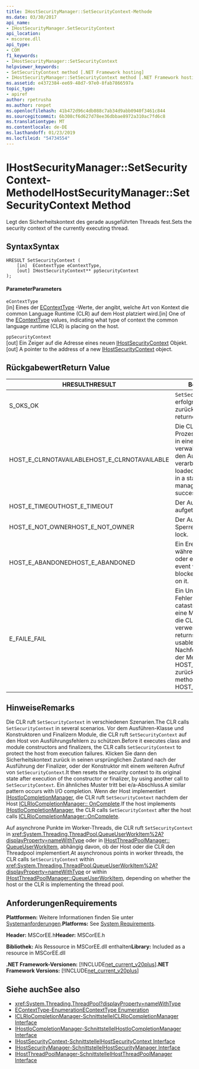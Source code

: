 ```yaml
---
title: IHostSecurityManager::SetSecurityContext-Methode
ms.date: 03/30/2017
api_name:
- IHostSecurityManager.SetSecurityContext
api_location:
- mscoree.dll
api_type:
- COM
f1_keywords:
- IHostSecurityManager::SetSecurityContext
helpviewer_keywords:
- SetSecurityContext method [.NET Framework hosting]
- IHostSecurityManager::SetSecurityContext method [.NET Framework hosting]
ms.assetid: e4372384-ee69-48d7-97e0-8fab7866597a
topic_type:
- apiref
author: rpetrusha
ms.author: ronpet
ms.openlocfilehash: 41b472d96c4db088c7ab34d9abb0940f3461c844
ms.sourcegitcommit: 6b308cf6d627d78ee36dbbae8972a310ac7fd6c8
ms.translationtype: MT
ms.contentlocale: de-DE
ms.lasthandoff: 01/23/2019
ms.locfileid: "54734554"
---
```

# <a name="ihostsecuritymanagersetsecuritycontext-method"></a><span data-ttu-id="6f1f3-102">IHostSecurityManager::SetSecurityContext-Methode</span><span class="sxs-lookup"><span data-stu-id="6f1f3-102">IHostSecurityManager::SetSecurityContext Method</span></span>
<span data-ttu-id="6f1f3-103">Legt den Sicherheitskontext des gerade ausgeführten Threads fest.</span><span class="sxs-lookup"><span data-stu-id="6f1f3-103">Sets the security context of the currently executing thread.</span></span>  
  
## <a name="syntax"></a><span data-ttu-id="6f1f3-104">Syntax</span><span class="sxs-lookup"><span data-stu-id="6f1f3-104">Syntax</span></span>  
  
```  
HRESULT SetSecurityContext (  
    [in]  EContextType eContextType,  
    [out] IHostSecurityContext** ppSecurityContext  
);  
```  
  
#### <a name="parameters"></a><span data-ttu-id="6f1f3-105">Parameter</span><span class="sxs-lookup"><span data-stu-id="6f1f3-105">Parameters</span></span>  
 `eContextType`  
 <span data-ttu-id="6f1f3-106">[in] Eines der [EContextType](../../../../docs/framework/unmanaged-api/hosting/econtexttype-enumeration.md) -Werte, der angibt, welche Art von Kontext die common Language Runtime (CLR) auf dem Host platziert wird.</span><span class="sxs-lookup"><span data-stu-id="6f1f3-106">[in] One of the [EContextType](../../../../docs/framework/unmanaged-api/hosting/econtexttype-enumeration.md) values, indicating what type of context the common language runtime (CLR) is placing on the host.</span></span>  
  
 `ppSecurityContext`  
 <span data-ttu-id="6f1f3-107">[out] Ein Zeiger auf die Adresse eines neuen [IHostSecurityContext](../../../../docs/framework/unmanaged-api/hosting/ihostsecuritycontext-interface.md) Objekt.</span><span class="sxs-lookup"><span data-stu-id="6f1f3-107">[out] A pointer to the address of a new [IHostSecurityContext](../../../../docs/framework/unmanaged-api/hosting/ihostsecuritycontext-interface.md) object.</span></span>  
  
## <a name="return-value"></a><span data-ttu-id="6f1f3-108">Rückgabewert</span><span class="sxs-lookup"><span data-stu-id="6f1f3-108">Return Value</span></span>  
  
|<span data-ttu-id="6f1f3-109">HRESULT</span><span class="sxs-lookup"><span data-stu-id="6f1f3-109">HRESULT</span></span>|<span data-ttu-id="6f1f3-110">Beschreibung</span><span class="sxs-lookup"><span data-stu-id="6f1f3-110">Description</span></span>|  
|-------------|-----------------|  
|<span data-ttu-id="6f1f3-111">S_OK</span><span class="sxs-lookup"><span data-stu-id="6f1f3-111">S_OK</span></span>|<span data-ttu-id="6f1f3-112">`SetSecurityContext` wurde erfolgreich zurückgegeben.</span><span class="sxs-lookup"><span data-stu-id="6f1f3-112">`SetSecurityContext` returned successfully.</span></span>|  
|<span data-ttu-id="6f1f3-113">HOST_E_CLRNOTAVAILABLE</span><span class="sxs-lookup"><span data-stu-id="6f1f3-113">HOST_E_CLRNOTAVAILABLE</span></span>|<span data-ttu-id="6f1f3-114">Die CLR wurde nicht in einen Prozess geladen und befindet sich in einem Zustand, in dem nicht verwalteten Code ausführen oder den Aufruf erfolgreich zu verarbeiten.</span><span class="sxs-lookup"><span data-stu-id="6f1f3-114">The CLR has not been loaded into a process, or the CLR is in a state in which it cannot run managed code or process the call successfully.</span></span>|  
|<span data-ttu-id="6f1f3-115">HOST_E_TIMEOUT</span><span class="sxs-lookup"><span data-stu-id="6f1f3-115">HOST_E_TIMEOUT</span></span>|<span data-ttu-id="6f1f3-116">Der Aufruf ist ein Timeout aufgetreten.</span><span class="sxs-lookup"><span data-stu-id="6f1f3-116">The call timed out.</span></span>|  
|<span data-ttu-id="6f1f3-117">HOST_E_NOT_OWNER</span><span class="sxs-lookup"><span data-stu-id="6f1f3-117">HOST_E_NOT_OWNER</span></span>|<span data-ttu-id="6f1f3-118">Der Aufrufer ist nicht Besitzer der Sperre.</span><span class="sxs-lookup"><span data-stu-id="6f1f3-118">The caller does not own the lock.</span></span>|  
|<span data-ttu-id="6f1f3-119">HOST_E_ABANDONED</span><span class="sxs-lookup"><span data-stu-id="6f1f3-119">HOST_E_ABANDONED</span></span>|<span data-ttu-id="6f1f3-120">Ein Ereignis wurde abgebrochen, während sich der blockierte Thread oder eine Fiber darauf gewartet.</span><span class="sxs-lookup"><span data-stu-id="6f1f3-120">An event was canceled while a blocked thread or fiber was waiting on it.</span></span>|  
|<span data-ttu-id="6f1f3-121">E_FAIL</span><span class="sxs-lookup"><span data-stu-id="6f1f3-121">E_FAIL</span></span>|<span data-ttu-id="6f1f3-122">Ein Unbekannter Schwerwiegender Fehler ist aufgetreten.</span><span class="sxs-lookup"><span data-stu-id="6f1f3-122">An unknown catastrophic failure occurred.</span></span> <span data-ttu-id="6f1f3-123">Wenn eine Methode E_FAIL zurückgibt, ist die CLR nicht mehr im Prozess verwendet werden.</span><span class="sxs-lookup"><span data-stu-id="6f1f3-123">When a method returns E_FAIL, the CLR is no longer usable within the process.</span></span> <span data-ttu-id="6f1f3-124">Nachfolgende Aufrufe zum Hosten der Methoden HOST_E_CLRNOTAVAILABLE zurück.</span><span class="sxs-lookup"><span data-stu-id="6f1f3-124">Subsequent calls to hosting methods return HOST_E_CLRNOTAVAILABLE.</span></span>|  
  
## <a name="remarks"></a><span data-ttu-id="6f1f3-125">Hinweise</span><span class="sxs-lookup"><span data-stu-id="6f1f3-125">Remarks</span></span>  
 <span data-ttu-id="6f1f3-126">Die CLR ruft `SetSecurityContext` in verschiedenen Szenarien.</span><span class="sxs-lookup"><span data-stu-id="6f1f3-126">The CLR calls `SetSecurityContext` in several scenarios.</span></span> <span data-ttu-id="6f1f3-127">Vor dem Ausführen-Klasse und Konstruktoren und Finalizern Module, die CLR ruft `SetSecurityContext` auf den Host von Ausführungsfehlern zu schützen.</span><span class="sxs-lookup"><span data-stu-id="6f1f3-127">Before it executes class and module constructors and finalizers, the CLR calls `SetSecurityContext` to protect the host from execution failures.</span></span> <span data-ttu-id="6f1f3-128">Klicken Sie dann den Sicherheitskontext zurück in seinen ursprünglichen Zustand nach der Ausführung der Finalizer, oder der Konstruktor mit einem weiteren Aufruf von `SetSecurityContext`.</span><span class="sxs-lookup"><span data-stu-id="6f1f3-128">It then resets the security context to its original state after execution of the constructor or finalizer, by using another call to `SetSecurityContext`.</span></span> <span data-ttu-id="6f1f3-129">Ein ähnliches Muster tritt bei e/a-Abschluss.</span><span class="sxs-lookup"><span data-stu-id="6f1f3-129">A similar pattern occurs with I/O completion.</span></span> <span data-ttu-id="6f1f3-130">Wenn der Host implementiert [IHostIoCompletionManager](../../../../docs/framework/unmanaged-api/hosting/ihostiocompletionmanager-interface.md), die CLR ruft `SetSecurityContext` nachdem der Host [ICLRIoCompletionManager:: OnComplete](../../../../docs/framework/unmanaged-api/hosting/iclriocompletionmanager-oncomplete-method.md).</span><span class="sxs-lookup"><span data-stu-id="6f1f3-130">If the host implements [IHostIoCompletionManager](../../../../docs/framework/unmanaged-api/hosting/ihostiocompletionmanager-interface.md), the CLR calls `SetSecurityContext` after the host calls [ICLRIoCompletionManager::OnComplete](../../../../docs/framework/unmanaged-api/hosting/iclriocompletionmanager-oncomplete-method.md).</span></span>  
  
 <span data-ttu-id="6f1f3-131">Auf asynchrone Punkte im Worker-Threads, die CLR ruft `SetSecurityContext` in <xref:System.Threading.ThreadPool.QueueUserWorkItem%2A?displayProperty=nameWithType> oder in [IHostThreadPoolManager:: QueueUserWorkItem](../../../../docs/framework/unmanaged-api/hosting/ihostthreadpoolmanager-queueuserworkitem-method.md), abhängig davon, ob der Host oder die CLR den Threadpool implementiert.</span><span class="sxs-lookup"><span data-stu-id="6f1f3-131">At asynchronous points in worker threads, the CLR calls `SetSecurityContext` within <xref:System.Threading.ThreadPool.QueueUserWorkItem%2A?displayProperty=nameWithType> or within [IHostThreadPoolManager::QueueUserWorkItem](../../../../docs/framework/unmanaged-api/hosting/ihostthreadpoolmanager-queueuserworkitem-method.md), depending on whether the host or the CLR is implementing the thread pool.</span></span>  
  
## <a name="requirements"></a><span data-ttu-id="6f1f3-132">Anforderungen</span><span class="sxs-lookup"><span data-stu-id="6f1f3-132">Requirements</span></span>  
 <span data-ttu-id="6f1f3-133">**Plattformen:** Weitere Informationen finden Sie unter [Systemanforderungen](../../../../docs/framework/get-started/system-requirements.md).</span><span class="sxs-lookup"><span data-stu-id="6f1f3-133">**Platforms:** See [System Requirements](../../../../docs/framework/get-started/system-requirements.md).</span></span>  
  
 <span data-ttu-id="6f1f3-134">**Header:** MSCorEE.h</span><span class="sxs-lookup"><span data-stu-id="6f1f3-134">**Header:** MSCorEE.h</span></span>  
  
 <span data-ttu-id="6f1f3-135">**Bibliothek:** Als Ressource in MSCorEE.dll enthalten</span><span class="sxs-lookup"><span data-stu-id="6f1f3-135">**Library:** Included as a resource in MSCorEE.dll</span></span>  
  
 <span data-ttu-id="6f1f3-136">**.NET Framework-Versionen:** [!INCLUDE[net_current_v20plus](../../../../includes/net-current-v20plus-md.md)]</span><span class="sxs-lookup"><span data-stu-id="6f1f3-136">**.NET Framework Versions:** [!INCLUDE[net_current_v20plus](../../../../includes/net-current-v20plus-md.md)]</span></span>  
  
## <a name="see-also"></a><span data-ttu-id="6f1f3-137">Siehe auch</span><span class="sxs-lookup"><span data-stu-id="6f1f3-137">See also</span></span>
- <xref:System.Threading.ThreadPool?displayProperty=nameWithType>
- [<span data-ttu-id="6f1f3-138">EContextType-Enumeration</span><span class="sxs-lookup"><span data-stu-id="6f1f3-138">EContextType Enumeration</span></span>](../../../../docs/framework/unmanaged-api/hosting/econtexttype-enumeration.md)
- [<span data-ttu-id="6f1f3-139">ICLRIoCompletionManager-Schnittstelle</span><span class="sxs-lookup"><span data-stu-id="6f1f3-139">ICLRIoCompletionManager Interface</span></span>](../../../../docs/framework/unmanaged-api/hosting/iclriocompletionmanager-interface.md)
- [<span data-ttu-id="6f1f3-140">IHostIoCompletionManager-Schnittstelle</span><span class="sxs-lookup"><span data-stu-id="6f1f3-140">IHostIoCompletionManager Interface</span></span>](../../../../docs/framework/unmanaged-api/hosting/ihostiocompletionmanager-interface.md)
- [<span data-ttu-id="6f1f3-141">IHostSecurityContext-Schnittstelle</span><span class="sxs-lookup"><span data-stu-id="6f1f3-141">IHostSecurityContext Interface</span></span>](../../../../docs/framework/unmanaged-api/hosting/ihostsecuritycontext-interface.md)
- [<span data-ttu-id="6f1f3-142">IHostSecurityManager-Schnittstelle</span><span class="sxs-lookup"><span data-stu-id="6f1f3-142">IHostSecurityManager Interface</span></span>](../../../../docs/framework/unmanaged-api/hosting/ihostsecuritymanager-interface.md)
- [<span data-ttu-id="6f1f3-143">IHostThreadPoolManager-Schnittstelle</span><span class="sxs-lookup"><span data-stu-id="6f1f3-143">IHostThreadPoolManager Interface</span></span>](../../../../docs/framework/unmanaged-api/hosting/ihostthreadpoolmanager-interface.md)
